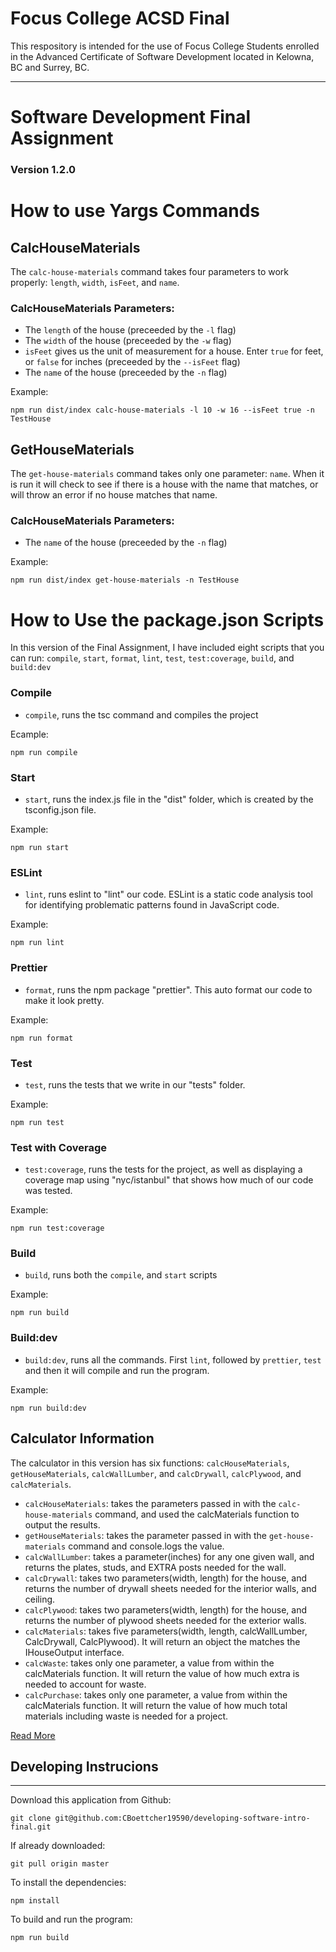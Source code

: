 # Focus College ACSD Final

This respository is intended for the use of Focus College Students enrolled in the Advanced Certificate of Software Development located in Kelowna, BC and Surrey, BC.

---
# Software Development Final Assignment
### Version 1.2.0

# How to use Yargs Commands

## CalcHouseMaterials

The `calc-house-materials` command takes four parameters to work properly: `length`, `width`, `isFeet`, and `name`.

### CalcHouseMaterials Parameters:
* The `length` of the house (preceeded by the `-l` flag)
* The `width` of the house (preceeded by the `-w` flag)
* `isFeet` gives us the unit of measurement for a house. Enter `true` for feet, or `false` for inches (preceeded by the `--isFeet` flag)
* The `name` of the house (preceeded by the `-n` flag)

Example: 

```
npm run dist/index calc-house-materials -l 10 -w 16 --isFeet true -n TestHouse 
```

## GetHouseMaterials

The `get-house-materials` command takes only one parameter: `name`. When it is run it will check to see if there is a house with the name that matches, or will throw an error if no house matches that name. 
### CalcHouseMaterials Parameters:
* The `name` of the house (preceeded by the `-n` flag)

Example: 

```
npm run dist/index get-house-materials -n TestHouse 
```

# How to Use the package.json Scripts

In this version of the Final Assignment, I have included eight scripts that you can run: `compile`, `start`, `format`, `lint`, `test`, `test:coverage`, `build`, and `build:dev`

### Compile

* `compile`, runs the tsc command and compiles the project

Ecample:

```
npm run compile
```

### Start

* `start`, runs the index.js file in the "dist" folder, which is created by the tsconfig.json file.

Example:

```
npm run start
```

### ESLint

* `lint`, runs eslint to "lint" our code. ESLint is a static code analysis tool for identifying problematic patterns found in JavaScript code.

Example:

```
npm run lint
```

### Prettier

* `format`, runs the npm package "prettier". This auto format our code to make it look pretty.

Example:

```
npm run format
```

### Test

* `test`, runs the tests that we write in our "tests" folder.

Example:

```
npm run test
```


### Test with Coverage

* `test:coverage`, runs the tests for the project, as well as displaying a coverage map using "nyc/istanbul" that shows how much of our code was tested. 

Example:

```
npm run test:coverage
```


### Build

* `build`, runs both the `compile`, and `start` scripts
 
 Example:

```
npm run build
```

### Build:dev

* `build:dev`, runs all the commands. First `lint`, followed by `prettier`, `test` and then it will compile and run the program.
 
 Example:

```
npm run build:dev
```
## Calculator Information

The calculator in this version has six functions: `calcHouseMaterials`, `getHouseMaterials`, `calcWallLumber`, and `calcDrywall`, `calcPlywood`, and `calcMaterials`.

* `calcHouseMaterials`: takes the parameters passed in with the `calc-house-materials` command, and used the calcMaterials function to output the results. 
* `getHouseMaterials`: takes the parameter passed in with the `get-house-materials` command and console.logs the value.
* `calcWallLumber`: takes a parameter(inches) for any one given wall, and returns the plates, studs, and EXTRA posts needed for the wall.
* `calcDrywall`: takes two parameters(width, length) for the house, and returns the number of drywall sheets needed for the interior walls, and ceiling. 
* `calcPlywood`: takes two parameters(width, length) for the house, and returns the number of plywood sheets needed for the exterior walls.
* `calcMaterials`: takes five parameters(width, length, calcWallLumber, CalcDrywall, CalcPlywood). It will return an object the matches the IHouseOutput interface.  
* `calcWaste`: takes only one parameter, a value from within the calcMaterials function. It will return the value of how much extra is needed to account for waste.   
* `calcPurchase`: takes only one parameter, a value from within the calcMaterials function. It will return the value of how much total materials including waste is needed for a project. 

[Read More](./src/calculator/README.md)
 
## Developing Instrucions 
-------------------------
Download this application from Github:
```
git clone git@github.com:CBoettcher19590/developing-software-intro-final.git
```

If already downloaded:
```
git pull origin master
```

To install the dependencies:
```
npm install
```

To build and run the program:
```
npm run build
```
